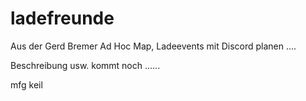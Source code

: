 # ladefreunde
Aus der Gerd Bremer Ad Hoc Map, Ladeevents mit Discord planen .... 

Beschreibung usw. kommt noch ......

mfg
keil
